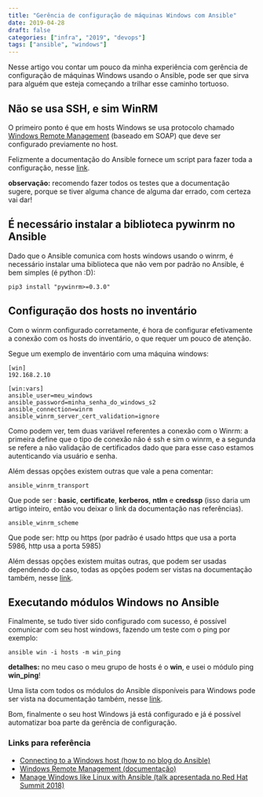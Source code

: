 ```yaml
---
title: "Gerência de configuração de máquinas Windows com Ansible"
date: 2019-04-28
draft: false
categories: ["infra", "2019", "devops"]
tags: ["ansible", "windows"]
---
```


Nesse artigo vou contar um pouco da minha experiência com gerência de configuração de máquinas Windows usando o Ansible, 
pode ser que sirva para alguém que esteja começando a trilhar esse caminho tortuoso.


## Não se usa SSH, e sim WinRM

O primeiro ponto é que em hosts Windows se usa protocolo chamado [Windows Remote Management](https://docs.microsoft.com/en-us/windows/desktop/winrm/portal) 
(baseado em SOAP) que deve ser configurado previamente no host.

Felizmente a documentação do Ansible fornece um script para fazer toda a configuração, nesse [link](https://docs.ansible.com/ansible/latest/user_guide/windows_setup.html#winrm-setup).

**observação:** recomendo fazer todos os testes que a documentação sugere, porque se tiver alguma chance de alguma dar errado, com certeza vai dar!

## É necessário instalar a biblioteca pywinrm no Ansible
Dado que o Ansible comunica com hosts windows usando o winrm, é necessário instalar uma biblioteca que não vem por padrão no Ansible, 
é bem simples (é python :D):

`pip3 install "pywinrm>=0.3.0"`


## Configuração dos hosts no inventário
Com o winrm configurado corretamente, é hora de configurar efetivamente a conexão com os hosts do inventário, o que requer um pouco de atenção.

Segue um exemplo de inventário com uma máquina windows:

```
[win]
192.168.2.10 

[win:vars]
ansible_user=meu_windows
ansible_password=minha_senha_do_windows_s2
ansible_connection=winrm
ansible_winrm_server_cert_validation=ignore
```

Como podem ver, tem duas variável referentes a conexão com o Winrm: a primeira define que o tipo de conexão não é ssh e sim o winrm, 
e a segunda se refere a não validação de certificados dado que para esse caso estamos autenticando via usuário e senha.

Além dessas opções existem outras que vale a pena comentar:

`ansible_winrm_transport`

Que pode ser : **basic**, **certificate**, **kerberos**, **ntlm** e **credssp** (isso daria um artigo inteiro, então vou deixar o link da documentação nas referências).

`ansible_winrm_scheme`

Que pode ser: http ou https (por padrão é usado https que usa a porta 5986, http usa a porta 5985)


Além dessas opções existem muitas outras, que podem ser usadas dependendo do caso, todas as opções podem ser vistas na documentação também, nesse [link](https://docs.ansible.com/ansible/latest/user_guide/windows_winrm.html#inventory-options).

## Executando módulos Windows no Ansible
Finalmente, se tudo tiver sido configurado com sucesso, é possível comunicar com seu host windows, 
fazendo um teste com o ping por exemplo:

`ansible win -i hosts -m win_ping`

**detalhes:** no meu caso o meu grupo de hosts é o **win**, e usei o módulo ping **win_ping**!

Uma lista com todos os módulos do Ansible disponíveis para Windows pode ser vista na documentação também, nesse [link](https://docs.ansible.com/ansible/latest/modules/list_of_windows_modules.html).

Bom, finalmente o seu host Windows já está configurado e já é possível automatizar boa parte da gerência de configuração.

### Links para referência

* [Connecting to a Windows host (how to no blog do Ansible)](https://www.ansible.com/blog/connecting-to-a-windows-host)
* [Windows Remote Management (documentação)](https://docs.ansible.com/ansible/latest/user_guide/windows_winrm.html)
* [Manage Windows like Linux with Ansible (talk apresentada no Red Hat Summit 2018)](https://www.youtube.com/watch?v=FEdXUv02Dbg)
